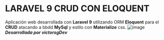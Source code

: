 # LARAVEL 9 CRUD CON ELOQUENT 

Aplicación web desarrollada con **Laravel 9** utilizando ORM **Eloquent** para el **CRUD** atacando a bbdd **MySql** y estilo con **Materialize** css.
![image](https://user-images.githubusercontent.com/107065114/174866302-41c52e83-e05b-4192-b8ca-4625e1dfb471.png)
**_Desarrollada por victorsgDev_**
